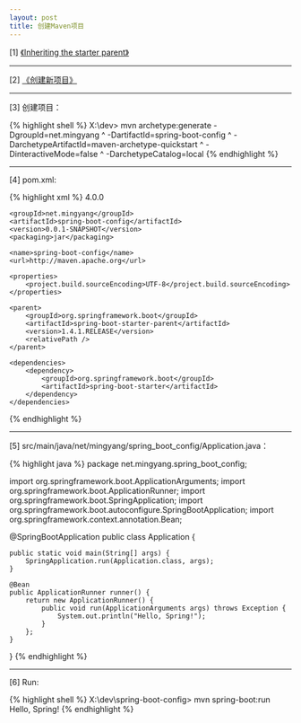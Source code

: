 ```yaml
---
layout: post
title: 创建Maven项目
---
```



[1] [《Inheriting the starter parent》](http://docs.spring.io/spring-boot/docs/current/reference/htmlsingle/#using-boot-maven-parent-pom)

---

[2] [《创建新项目》](/2016/12/28/maven-create-project)

---

[3] 创建项目：

{% highlight shell %}
X:\dev> mvn archetype:generate -DgroupId=net.mingyang ^
            -DartifactId=spring-boot-config ^
            -DarchetypeArtifactId=maven-archetype-quickstart ^
            -DinteractiveMode=false ^
            -DarchetypeCatalog=local
{% endhighlight %}

---

[4] pom.xml:


{% highlight xml %}
<project xmlns="http://maven.apache.org/POM/4.0.0" xmlns:xsi="http://www.w3.org/2001/XMLSchema-instance"
    xsi:schemaLocation="http://maven.apache.org/POM/4.0.0 http://maven.apache.org/xsd/maven-4.0.0.xsd">
    <modelVersion>4.0.0</modelVersion>

    <groupId>net.mingyang</groupId>
    <artifactId>spring-boot-config</artifactId>
    <version>0.0.1-SNAPSHOT</version>
    <packaging>jar</packaging>

    <name>spring-boot-config</name>
    <url>http://maven.apache.org</url>

    <properties>
        <project.build.sourceEncoding>UTF-8</project.build.sourceEncoding>
    </properties>

    <parent>
        <groupId>org.springframework.boot</groupId>
        <artifactId>spring-boot-starter-parent</artifactId>
        <version>1.4.1.RELEASE</version>
        <relativePath />
    </parent>

    <dependencies>
        <dependency>
            <groupId>org.springframework.boot</groupId>
            <artifactId>spring-boot-starter</artifactId>
        </dependency>
    </dependencies>
</project>
{% endhighlight %}

---

[5] src/main/java/net/mingyang/spring_boot_config/Application.java：

{% highlight java %}
package net.mingyang.spring_boot_config;

import org.springframework.boot.ApplicationArguments;
import org.springframework.boot.ApplicationRunner;
import org.springframework.boot.SpringApplication;
import org.springframework.boot.autoconfigure.SpringBootApplication;
import org.springframework.context.annotation.Bean;

@SpringBootApplication
public class Application {
    
    public static void main(String[] args) {
        SpringApplication.run(Application.class, args);
    }
    
    @Bean
    public ApplicationRunner runner() {
        return new ApplicationRunner() {
            public void run(ApplicationArguments args) throws Exception {
                System.out.println("Hello, Spring!");
            }
        };
    } 
}
{% endhighlight %}

---

[6] Run:

{% highlight shell %}
X:\dev\spring-boot-config> mvn spring-boot:run
Hello, Spring!
{% endhighlight %}